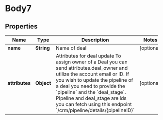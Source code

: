 
# Body7

## Properties
Name | Type | Description | Notes
------------ | ------------- | ------------- | -------------
**name** | **String** | Name of deal |  [optional]
**attributes** | **Object** | Attributes for deal update  To assign owner of a Deal you can send attributes.deal_owner and utilize the account email or ID.  If you wish to update the pipeline of a deal you need to provide the &#x60;pipeline&#x60; and the &#x60;deal_stage&#x60;.  Pipeline and deal_stage are ids you can fetch using this endpoint &#x60;/crm/pipeline/details/{pipelineID}&#x60;  |  [optional]



